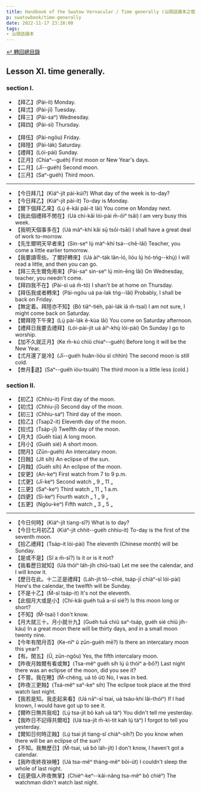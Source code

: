 ```yaml
---
title: Handbook of the Swatow Vernacular / Time generally (汕頭話讀本之粗略個時間)
p: swatowbook/time-generally
date: 2022-11-17 23:28:00
tags: 
- 汕頭話讀本
---
```


[↩️ 轉回總目錄](/swatowbook)

## Lesson XI. time generally.

### section I.

* 【拜乙】(Pài-it) Monday.
* 【拜弍】(Pài-jī) Tuesday.
* 【拜三】(Pài-saⁿ) Wednesday.
* 【拜四】(Pài-sì) Thursday.
<!--more-->
* 【拜伍】(Pài-ngõu) Friday.
* 【拜陸】(Pài-lák) Saturday.
* 【禮拜】(Lói-pài) Sunday.
* 【正月】(Chiaⁿ--guéh) First moon or New Year's days.
* 【二月】(Jī--guéh) Second moon.
* 【三月】(Saⁿ-guéh) Third moon.

------

* 【今日拜几】(Kiáⁿ-jít pài-kúi?) What day of the week is to-day?
* 【今日拜乙】(Kiáⁿ-jít pài-it) To-day is Monday.
* 【爾下個拜乙來】(Lṳ́ ẽ-kâi pài-it lâi) You come on Monday next.
* 【我此個禮拜不閒在】(Uá chí-kâi lói-pài m̄-ôiⁿ tsãi) I am very busy this week.
* 【我明天個事多在】(Uá màⁿ-khí kâi sṳ̄ tsōi-tsāi) I shall have a great deal of work to-morrow.
* 【先生爾明天早者來】(Sin-seⁿ lṳ́ màⁿ-khí tsá--chē-lâi) Teacher, you come a little earlier tomorrow.
* 【我要讀零些。了爾好轉來】(Uá àiⁿ-ták lân-ló, lióu lṳ́ hó-tńg--khṳ̀) I will read a little, and then you can go.
* 【拜三先生爾免用來】(Pài-saⁿ sin-seⁿ lṳ́ mín-ēng lâi) On Wednesday, teacher, you needn't come.
* 【拜四我不在】(Pài-sì uá m̄-tõ) I shan't be at home on Thursday.
* 【拜伍我或者轉來】(Pài-ngõu uá pa-lak tńg--lâi) Probably, I shall be back on Friday.
* 【無定着。拜陸亦不知】(Bô tiāⁿ-tiéh, pài-lák iā m̄-tsai) I am not sure, I might come back on Saturday.
* 【爾拜陸下午來】(Lṳ́ pài-lák ẽ-kùa lâi) You come on Saturday afternoon.
* 【禮拜日我要去禮拜】(Lói-pài-jít uá àiⁿ-khṳ̀ lói-pài) On Sunday I go to worship.
* 【加不久就正月】(Ke m̄-kú chiũ chiaⁿ--guéh) Before long it will be the New Year.
* 【弍月還了是冷】(Jī--guéh huân-lióu sĩ chhìn) The second moon is still cold.
* 【叁月𢰳退】(Saⁿ--guéh ióu-tsuáh) The third moon is a little less (cold.)

### section II.

* 【初乙】(Chhiu-it) First day of the moon.
* 【初弍】(Chhiu-jī) Second day of the moon.
* 【初三】(Chhiu-saⁿ) Third day of the moon.
* 【拾乙】(Tsap2-it) Eleventh day of the moon.
* 【拾弍】(Tsáp-jī) Twelfth day of the moon.
* 【月大】(Guéh tūa) A long moon.
* 【月小】(Guéh sié) A short moon.
* 【閏月】(Zūn-guéh) An intercalary moon.
* 【日蝕】(Jít síh) An eclipse of the sun.
* 【月蝕】(Guéh síh) An eclipse of the moon.
* 【安更】(An-keⁿ) First watch from 7 to 9 p.m.
* 【弍更】(Jī-keⁿ) Second watch „ 9 „ 11 „
* 【三更】(Saⁿ-keⁿ) Third watch „ 11 „ 1 a.m.
* 【四更】(Sì-keⁿ) Fourth watch „ 1 „ 9 „
* 【五更】(Ngõu-keⁿ) Fifth watch „ 3 „ 5 „

------

* 【今日何時】(Kiáⁿ-jít tiang-sî?) What is to day?
* 【今日七月初乙】(Kiáⁿ-jít chhit--guéh chhiu-it) To-day is the first of the seventh moon.
* 【拾乙禮拜】(Tsáp-it lói-pài) The eleventh (Chinese month) will be Sunday.
* 【是或不是】(Sĩ a m̄-sĩ?) Is it or is it not?
* 【我看歷日就知】(Uá thóiⁿ láh-jíh chiũ-tsai) Let me see the calendar, and I will know it.
* 【歷日在此。十二正是禮拜】(Láh-jít tõ--chié, tsáp-jī chiàⁿ-sĩ lói-pài) Here's the calendar, the twelfth will be Sunday.
* 【不是十乙】(M̄-sĩ tsáp-it) It's not the eleventh.
* 【此個月大或是小】(Chí-kâi guéh tuā a-sĩ sié?) Is this moon long or short?
* 【不知】(M̄-tsai) I don't know.
* 【月大就三十。月小就卄九】(Guéh tuā chiũ saⁿ-tsáp, guéh sié chiũ jíh-káu) In a great moon there will be thirty days, and in a small moon twenty nine.
* 【今年有閏月否】(Ke-nîⁿ ũ zūn-guéh mē?) Is there an intercalary moon this year?
* 【有。閏五】(Ũ, zūn-ngõu) Yes, the fifth intercalary moon.
* 【昨夜月蝕爾有看或無】(Tsa-mêⁿ guéh síh lṳ́ ũ thóiⁿ a-bô?) Last night there was an eclipse of the moon, did you see it?
* 【不嘗。我在睡】(M̄-chêng, uá tõ út) No, I was in bed.
* 【昨夜三更蝕】(Tsá-mêⁿ saⁿ-keⁿ síh) The eclipse took place at the third watch last night.
* 【我若是知。我走起来看】(Uá nāⁿ-sĩ tsai, uá tsáu-khí lâi-thóiⁿ) If I had known, I would have got up to see it.
* 【爾昨日無共我呾】(Lṳ́ tsa-jít bô kah uá tàⁿ) You didn't tell me yesterday.
* 【我昨日不記得共爾呾】(Uá tsa-jít m̄-kì-tit kah lṳ́ tàⁿ) I forgot to tell you yesterday.
* 【爾知日何時正蝕】(Lṳ́ tsai jít tiang-sî chiàⁿ-síh?) Do you know when there will be an eclipse of the sun?
* 【不知。我無歷日】(M̄-tsai, uá bô láh-jít) I don't know, I haven't got a calendar.
* 【我昨夜終夜袂睡】(Uá tsa-mêⁿ thàng-mêⁿ bõi-út) I couldn't sleep the whole of last night.
* 【巡更個人昨夜無掌】(Chiéⁿ-keⁿ--kâi-nâng tsa-mêⁿ bô chiéⁿ) The watchman didn't watch last night.
